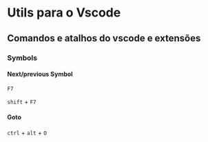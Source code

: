 # Utils para o Vscode

## Comandos e atalhos do vscode e extensões

### Symbols

#### Next/previous Symbol

`F7`

`shift` + `F7`

#### Goto

`ctrl` + `alt` + `O`
```